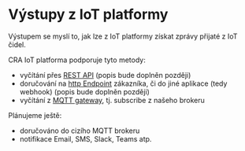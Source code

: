 # Výstupy z IoT platformy
Výstupem se myslí to, jak lze z IoT platformy získat zprávy přijaté z IoT čidel.

CRA IoT platforma podporuje tyto metody:
- vyčítání přes [REST API](REST/README.md) (popis bude doplněn později)
- doručování na [http Endpoint](HTTP/README.md) zákazníka, či do jiné aplikace (tedy webhook) (popis bude doplněn později)
- vyčítání z [MQTT gateway](MQTT%20gateway/README.md), tj. subscribe z našeho brokeru

Plánujeme ještě:
- doručováno do cizího MQTT brokeru
- notifikace Email, SMS, Slack, Teams atp.
